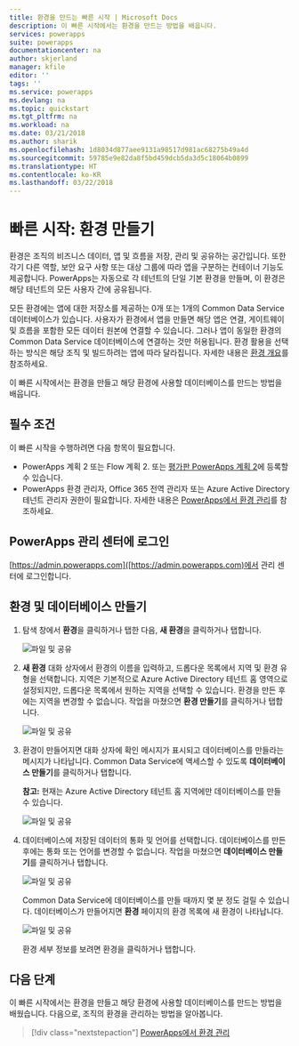 ```yaml
---
title: 환경을 만드는 빠른 시작 | Microsoft Docs
description: 이 빠른 시작에서는 환경을 만드는 방법을 배웁니다.
services: powerapps
suite: powerapps
documentationcenter: na
author: skjerland
manager: kfile
editor: ''
tags: ''
ms.service: powerapps
ms.devlang: na
ms.topic: quickstart
ms.tgt_pltfrm: na
ms.workload: na
ms.date: 03/21/2018
ms.author: sharik
ms.openlocfilehash: 1d8034d877aee9131a98517d981ac68275b49a4d
ms.sourcegitcommit: 59785e9e82da8f5bd459dcb5da3d5c18064b0899
ms.translationtype: HT
ms.contentlocale: ko-KR
ms.lasthandoff: 03/22/2018
---
```

# <a name="quickstart-create-an-environment"></a>빠른 시작: 환경 만들기
환경은 조직의 비즈니스 데이터, 앱 및 흐름을 저장, 관리 및 공유하는 공간입니다. 또한 각기 다른 역할, 보안 요구 사항 또는 대상 그룹에 따라 앱을 구분하는 컨테이너 기능도 제공합니다. PowerApps는 자동으로 각 테넌트의 단일 기본 환경을 만들며, 이 환경은 해당 테넌트의 모든 사용자 간에 공유됩니다.

모든 환경에는 앱에 대한 저장소를 제공하는 0개 또는 1개의 Common Data Service 데이터베이스가 있습니다. 사용자가 환경에서 앱을 만들면 해당 앱은 연결, 게이트웨이 및 흐름을 포함한 모든 데이터 원본에 연결할 수 있습니다. 그러나 앱이 동일한 환경의 Common Data Service 데이터베이스에 연결하는 것만 허용됩니다. 환경 활용을 선택하는 방식은 해당 조직 및 빌드하려는 앱에 따라 달라집니다. 자세한 내용은 [환경 개요](environments-overview.md)를 참조하세요.

이 빠른 시작에서는 환경을 만들고 해당 환경에 사용할 데이터베이스를 만드는 방법을 배웁니다.

## <a name="prerequisites"></a>필수 조건
 이 빠른 시작을 수행하려면 다음 항목이 필요합니다.
 * PowerApps 계획 2 또는 Flow 계획 2. 또는 [평가판 PowerApps 계획 2](https://web.powerapps.com/signup?redirect=marketing&email=)에 등록할 수 있습니다.
 * PowerApps 환경 관리자, Office 365 전역 관리자 또는 Azure Active Directory 테넌트 관리자 권한이 필요합니다. 자세한 내용은 [PowerApps에서 환경 관리](environments-administration.md)를 참조하세요.

## <a name="sign-in-to-the-powerapps-admin-center"></a>PowerApps 관리 센터에 로그인
[https://admin.powerapps.com]([https://admin.powerapps.com)에서 관리 센터에 로그인합니다.

## <a name="create-an-environment-and-database"></a>환경 및 데이터베이스 만들기
1. 탐색 창에서 **환경**을 클릭하거나 탭한 다음, **새 환경**을 클릭하거나 탭합니다.

    ![파일 및 공유](./media/create-environment/new-environment.png)
2. **새 환경** 대화 상자에서 환경의 이름을 입력하고, 드롭다운 목록에서 지역 및 환경 유형을 선택합니다. 지역은 기본적으로 Azure Active Directory 테넌트 홈 영역으로 설정되지만, 드롭다운 목록에서 원하는 지역을 선택할 수 있습니다. 환경을 만든 후에는 지역을 변경할 수 없습니다. 작업을 마쳤으면 **환경 만들기**를 클릭하거나 탭합니다.

    ![파일 및 공유](./media/create-environment/new-environment-dialog.png)
3. 환경이 만들어지면 대화 상자에 확인 메시지가 표시되고 데이터베이스를 만들라는 메시지가 나타납니다. Common Data Service에 액세스할 수 있도록 **데이터베이스 만들기**를 클릭하거나 탭합니다.

    **참고:** 현재는 Azure Active Directory 테넌트 홈 지역에만 데이터베이스를 만들 수 있습니다.

    ![파일 및 공유](./media/create-environment/create-database-dialog.png)
4. 데이터베이스에 저장된 데이터의 통화 및 언어를 선택합니다. 데이터베이스를 만든 후에는 통화 또는 언어를 변경할 수 없습니다. 작업을 마쳤으면 **데이터베이스 만들기**를 클릭하거나 탭합니다.

    ![파일 및 공유](./media/create-environment/create-database-dialog2.png)

    Common Data Service에 데이터베이스를 만들 때까지 몇 분 정도 걸릴 수 있습니다. 데이터베이스가 만들어지면 **환경** 페이지의 환경 목록에 새 환경이 나타납니다.

    ![파일 및 공유](./media/create-environment/new-environment-created.png)

    환경 세부 정보를 보려면 환경을 클릭하거나 탭합니다.

## <a name="next-steps"></a>다음 단계
이 빠른 시작에서는 환경을 만들고 해당 환경에 사용할 데이터베이스를 만드는 방법을 배웠습니다. 다음으로, 조직의 환경을 관리하는 방법을 알아봅니다.

> [!div class="nextstepaction"]
> [PowerApps에서 환경 관리](environments-administration.md)
